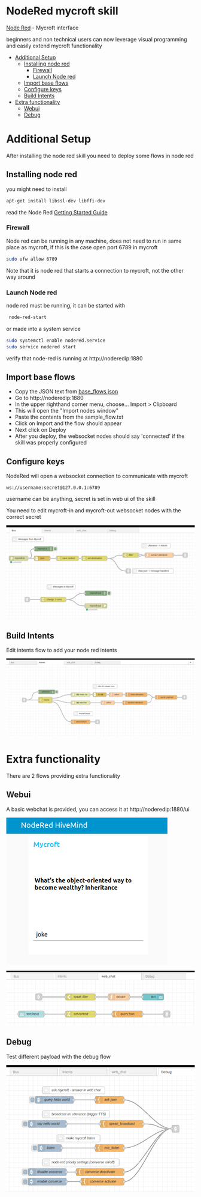 # NodeRed mycroft skill

[Node Red](https://nodered.org/) - Mycroft interface

beginners and non technical users can now leverage visual programming and easily extend mycroft functionality

- [Additional Setup](#additional-setup)
  * [Installing node red](#installing-node-red)
    + [Firewall](#firewall)
    + [Launch Node red](#launch-node-red)
  * [Import base flows](#import-base-flows)
  * [Configure keys](#configure-keys)
  * [Build Intents](#build-intents)
- [Extra functionality](#extra-functionality)
  * [Webui](#webui)
  * [Debug](#debug)


# Additional Setup

After installing the node red skill you need to deploy some flows in node red

## Installing node red

you might  need to install

```bash
apt-get install libssl-dev libffi-dev
```
    
read the Node Red [Getting Started Guide](https://nodered.org/docs/getting-started/)

### Firewall

Node red can be running in any machine, does not need to run in same 
place as mycroft, if this is the case open port 6789 in mycroft

```bash
sudo ufw allow 6789
```

Note that it is node red that starts a connection to mycroft, not the other 
way around

### Launch Node red

node red must be running, it can be started with

```bash
 node-red-start
```

or made into a system service

```bash
sudo systemctl enable nodered.service
sudo service nodered start
```
   
verify that node-red is running at http://noderedip:1880


## Import base flows


- Copy the JSON text from [base_flows.json](base_flows.json)
- Go to http://noderedip:1880
- In the upper righthand corner menu, choose... Import > Clipboard
- This will open the "Import nodes window"
- Paste the contents from the sample_flow.txt
- Click on Import and the flow should appear
- Next click on Deploy
- After you deploy, the websocket nodes should say 'connected' if the skill was properly configured


## Configure keys

NodeRed will open a websocket connection to communicate with mycroft

    ws://username:secret@127.0.0.1:6789

username can be anything, secret is set in web ui of the skill

You need to edit mycroft-in and mycroft-out websocket nodes with the correct secret

![](bus.png)

## Build Intents
 
Edit intents flow to add your node red intents

![](intents.png)


# Extra functionality

There are 2 flows providing extra functionality

## Webui

A basic webchat is provided, you can access it at http://noderedip:1880/ui

![](chat.png)

![](chat_flow.png)

## Debug

Test different payload with the debug flow

![](debug.png)